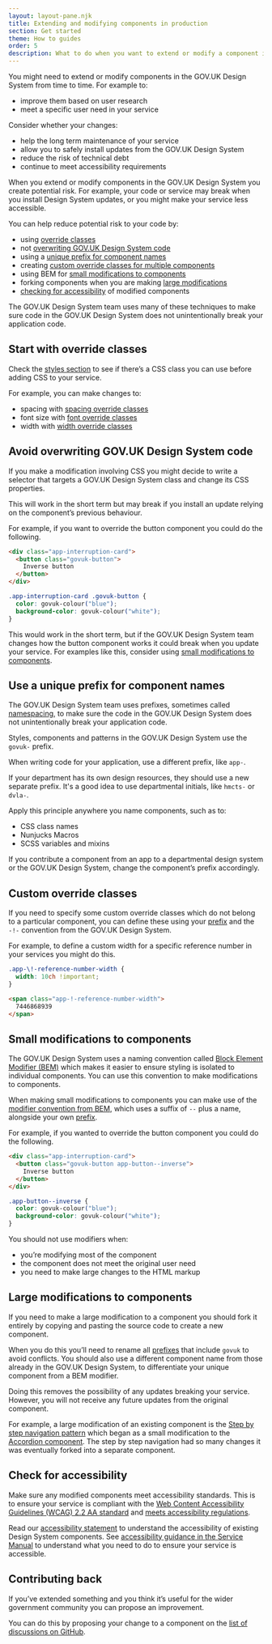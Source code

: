 ```yaml
---
layout: layout-pane.njk
title: Extending and modifying components in production
section: Get started
theme: How to guides
order: 5
description: What to do when you want to extend or modify a component in production.
---
```


You might need to extend or modify components in the GOV.UK Design System from time to time. For example to:

- improve them based on user research
- meet a specific user need in your service

Consider whether your changes:

- help the long term maintenance of your service
- allow you to safely install updates from the GOV.UK Design System
- reduce the risk of technical debt
- continue to meet accessibility requirements

When you extend or modify components in the GOV.UK Design System you create potential risk. For example, your code or service may break when you install Design System updates, or you might make your service less accessible.

You can help reduce potential risk to your code by:

- using [override classes](#start-with-override-classes)
- not [overwriting GOV.UK Design System code](#avoid-overwriting-govuk-design-system-code)
- using a [unique prefix for component names][prefix]
- creating [custom override classes for multiple components](#custom-override-classes)
- using BEM for [small modifications to components](#small-modifications-to-components)
- forking components when you are making [large modifications](#large-modifications-to-components)
- [checking for accessibility](#check-for-accessibility) of modified components

The GOV.UK Design System team uses many of these techniques to make sure code in the GOV.UK Design System does not unintentionally break your application code.

## Start with override classes

Check the [styles section](/styles/) to see if there’s a CSS class you can use before adding CSS to your service.

For example, you can make changes to:

- spacing with [spacing override classes](/styles/spacing/#overriding-spacing)
- font size with [font override classes](/styles/font-override-classes)
- width with [width override classes](/styles/layout/#width-override-classes)

## Avoid overwriting GOV.UK Design System code

If you make a modification involving CSS you might decide to write a selector that targets a GOV.UK Design System class and change its CSS properties.

This will work in the short term but may break if you install an update relying on the component’s previous behaviour.

For example, if you want to override the button component you could do the following.

```html
<div class="app-interruption-card">
  <button class="govuk-button">
    Inverse button
  </button>
</div>
```

```css
.app-interruption-card .govuk-button {
  color: govuk-colour("blue");
  background-color: govuk-colour("white");
}
```

This would work in the short term, but if the GOV.UK Design System team changes how the button component works it could break when you update your service. For examples like this, consider using [small modifications to components](#small-modifications-to-components).

## Use a unique prefix for component names

The GOV.UK Design System team uses prefixes, sometimes called [namespacing](https://techterms.com/definition/namespace), to make sure the code in the GOV.UK Design System does not unintentionally break your application code.

Styles, components and patterns in the GOV.UK Design System use the `govuk-` prefix.

When writing code for your application, use a different prefix, like `app-`.

If your department has its own design resources, they should use a new separate prefix. It's a good idea to use departmental initials, like `hmcts-` or `dvla-`.

Apply this principle anywhere you name components, such as to:

- CSS class names
- Nunjucks Macros
- SCSS variables and mixins

If you contribute a component from an app to a departmental design system or the GOV.UK Design System, change the component’s prefix accordingly.

## Custom override classes

If you need to specify some custom override classes which do not belong to a particular component, you can define these using your [prefix] and the `-!-` convention from the GOV.UK Design System.

For example, to define a custom width for a specific reference number in your services you might do this.

```css
.app-\!-reference-number-width {
  width: 10ch !important;
}
```

```html
<span class="app-!-reference-number-width">
  7446868939
</span>
```

## Small modifications to components

The GOV.UK Design System uses a naming convention called [Block Element Modifier (BEM)](http://getbem.com/) which makes it easier to ensure styling is isolated to individual components. You can use this convention to make modifications to components.

When making small modifications to components you can make use of the [modifier convention from BEM](http://getbem.com/naming/), which uses a suffix of `--` plus a name, alongside your own [prefix].

For example, if you wanted to override the button component you could do the following.

```html
<div class="app-interruption-card">
  <button class="govuk-button app-button--inverse">
    Inverse button
  </button>
</div>
```

```css
.app-button--inverse {
  color: govuk-colour("blue");
  background-color: govuk-colour("white");
}
```

You should not use modifiers when:

- you’re modifying most of the component
- the component does not meet the original user need
- you need to make large changes to the HTML markup

## Large modifications to components

If you need to make a large modification to a component you should fork it entirely by copying and pasting the source code to create a new component.

When you do this you’ll need to rename all [prefixes][prefix] that include `govuk` to avoid conflicts. You should also use a different component name from those already in the GOV.UK Design System, to differentiate your unique component from a BEM modifier.

Doing this removes the possibility of any updates breaking your service. However, you will not receive any future updates from the original component.

For example, a large modification of an existing component is the [Step by step navigation pattern](/patterns/step-by-step-navigation/) which began as a small modification to the [Accordion component](/components/accordion/). The step by step navigation had so many changes it was eventually forked into a separate component.

## Check for accessibility

Make sure any modified components meet accessibility standards. This is to ensure your service is compliant with the [Web Content Accessibility Guidelines (WCAG) 2.2 AA standard](https://www.w3.org/TR/WCAG22/) and [meets accessibility regulations](https://www.gov.uk/guidance/meet-the-requirements-of-equality-and-accessibility-regulations).

Read our [accessibility statement](/accessibility-statement/) to understand the accessibility of existing Design System components. See [accessibility guidance in the Service Manual](https://www.gov.uk/service-manual/helping-people-to-use-your-service) to understand what you need to do to ensure your service is accessible.

## Contributing back

If you’ve extended something and you think it’s useful for the wider government community you can propose an improvement.

You can do this by proposing your change to a component on the [list of discussions on GitHub](https://github.com/orgs/alphagov/projects/43/views/2).

[prefix]: #use-a-unique-prefix-for-component-names
